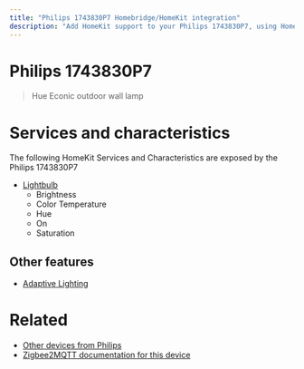 ```yaml
---
title: "Philips 1743830P7 Homebridge/HomeKit integration"
description: "Add HomeKit support to your Philips 1743830P7, using Homebridge, Zigbee2MQTT and homebridge-z2m."
---
```

<!---
This file has been GENERATED using src/docgen/docgen.ts
DO NOT EDIT THIS FILE MANUALLY!
-->
# Philips 1743830P7
> Hue Econic outdoor wall lamp


# Services and characteristics
The following HomeKit Services and Characteristics are exposed by
the Philips 1743830P7

* [Lightbulb](../../light.md)
  * Brightness
  * Color Temperature
  * Hue
  * On
  * Saturation


## Other features
* [Adaptive Lighting](../../light.md)


# Related
* [Other devices from Philips](../index.md#philips)
* [Zigbee2MQTT documentation for this device](https://www.zigbee2mqtt.io/devices/1743830P7.html)